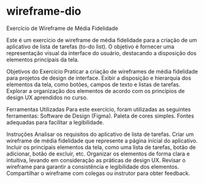 # wireframe-dio
 Exercício de Wireframe de Média Fidelidade
 
Este é um exercício de wireframe de média fidelidade para a criação de um aplicativo de lista de tarefas (to-do list). O objetivo é fornecer uma representação visual da interface do usuário, destacando a disposição dos elementos principais da tela.

Objetivos do Exercício
Praticar a criação de wireframes de média fidelidade para projetos de design de interface.
Exibir a disposição e hierarquia dos elementos da tela, como botões, campos de texto e listas de tarefas.
Explorar a organização dos elementos de acordo com os princípios de design UX aprendidos no curso.

Ferramentas Utilizadas
Para este exercício, foram utilizadas as seguintes ferramentas:
Software de Design (Figma).
Paleta de cores simples.
Fontes adequadas para facilitar a legibilidade.

Instruções
Analisar os requisitos do aplicativo de lista de tarefas.
Criar um wireframe de média fidelidade que represente a página inicial do aplicativo.
Incluir os principais elementos da tela, como uma lista de tarefas, botão de adicionar, botão de excluir, etc.
Organizar os elementos de forma clara e intuitiva, levando em consideração as práticas de design UX.
Revisar o wireframe para garantir a consistência e legibilidade dos elementos.
Compartilhar o wireframe com colegas ou instrutor para obter feedback.
